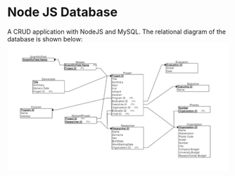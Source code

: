 # Node JS Database
 
A CRUD application with NodeJS and MySQL. The relational diagram of the database is shown below:
![plot](./assets/Relational.png)
